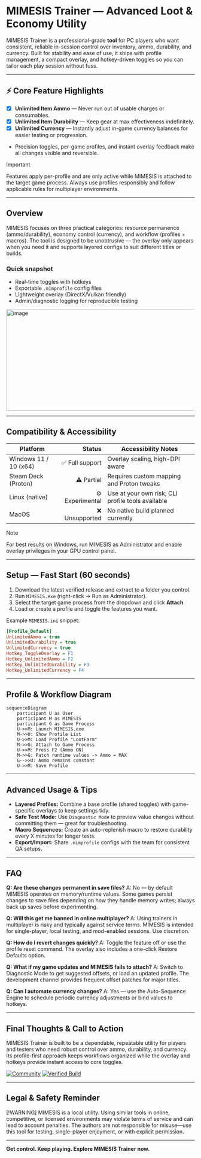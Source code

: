 # MIMESIS Trainer — Advanced Loot & Economy Utility

MIMESIS Trainer is a professional-grade **tool** for PC players who want consistent, reliable in-session control over inventory, ammo, durability, and currency. Built for stability and ease of use, it ships with profile management, a compact overlay, and hotkey-driven toggles so you can tailor each play session without fuss.

---

## ⚡️ Core Feature Highlights

* [x] **Unlimited Item Ammo** — Never run out of usable charges or consumables.
* [x] **Unlimited Item Durability** — Keep gear at max effectiveness indefinitely.
* [x] **Unlimited Currency** — Instantly adjust in-game currency balances for easier testing or progression.
* Precision toggles, per-game profiles, and instant overlay feedback make all changes visible and reversible.

> [!IMPORTANT]
> Features apply per-profile and are only active while MIMESIS is attached to the target game process. Always use profiles responsibly and follow applicable rules for multiplayer environments.

---

## Overview

MIMESIS focuses on three practical categories: resource permanence (ammo/durability), economy control (currency), and workflow (profiles + macros). The tool is designed to be unobtrusive — the overlay only appears when you need it and supports layered configs to suit different titles or builds.

### Quick snapshot

* Real-time toggles with hotkeys
* Exportable `.mimprofile` config files
* Lightweight overlay (DirectX/Vulkan friendly)
* Admin/diagnostic logging for reproducible testing

<img width="1006" height="271" alt="image" src="https://github.com/user-attachments/assets/6bcfc2ce-3c76-4c79-beae-03b6055aad9e" />

---

## Compatibility & Accessibility

| Platform              |          Status | Accessibility Notes                               |
| --------------------- | --------------: | ------------------------------------------------- |
| Windows 11 / 10 (x64) |  ✅ Full support | Overlay scaling, high-DPI aware                   |
| Steam Deck (Proton)   |      ⚠️ Partial | Requires custom mapping and Proton tweaks         |
| Linux (native)        | ⚙️ Experimental | Use at your own risk; CLI profile tools available |
| MacOS                 |   ❌ Unsupported | No native build planned currently                 |

> [!NOTE]
> For best results on Windows, run MIMESIS as Administrator and enable overlay privileges in your GPU control panel.

---

## Setup — Fast Start (60 seconds)

1. Download the latest verified release and extract to a folder you control.
2. Run `MIMESIS.exe` (right-click → Run as Administrator).
3. Select the target game process from the dropdown and click **Attach**.
4. Load or create a profile and toggle the features you want.

Example `MIMESIS.ini` snippet:

```ini
[Profile_Default]
UnlimitedAmmo = true
UnlimitedDurability = true
UnlimitedCurrency = true
Hotkey_ToggleOverlay = F1
Hotkey_UnlimitedAmmo = F2
Hotkey_UnlimitedDurability = F3
Hotkey_UnlimitedCurrency = F4
```

---

## Profile & Workflow Diagram

```mermaid
sequenceDiagram
    participant U as User
    participant M as MIMESIS
    participant G as Game Process
    U->>M: Launch MIMESIS.exe
    M->>U: Show Profile List
    U->>M: Load Profile "LootFarm"
    M->>G: Attach to Game Process
    U->>M: Press F2 (Ammo ON)
    M->>G: Patch runtime values -> Ammo = MAX
    G-->>U: Ammo remains constant
    U->>M: Save Profile
```

---

## Advanced Usage & Tips

* **Layered Profiles:** Combine a base profile (shared toggles) with game-specific overlays to keep settings tidy.
* **Safe Test Mode:** Use `Diagnostic Mode` to preview value changes without committing them — great for troubleshooting.
* **Macro Sequences:** Create an auto-replenish macro to restore durability every X minutes for longer tests.
* **Export/Import:** Share `.mimprofile` configs with the team for consistent QA setups.

---

## FAQ

**Q: Are these changes permanent in save files?**
A: No — by default MIMESIS operates on memory/runtime values. Some games persist changes to save files depending on how they handle memory writes; always back up saves before experimenting.

**Q: Will this get me banned in online multiplayer?**
A: Using trainers in multiplayer is risky and typically against service terms. MIMESIS is intended for single-player, local testing, and mod-enabled sessions. Use discretion.

**Q: How do I revert changes quickly?**
A: Toggle the feature off or use the profile reset command. The overlay also includes a one-click Restore Defaults option.

**Q: What if my game updates and MIMESIS fails to attach?**
A: Switch to Diagnostic Mode to get suggested offsets, or load an updated profile. The development channel provides frequent offset patches for major titles.

**Q: Can I automate currency changes?**
A: Yes — use the Auto-Sequence Engine to schedule periodic currency adjustments or bind values to hotkeys.

---

## Final Thoughts & Call to Action

MIMESIS Trainer is built to be a dependable, repeatable utility for players and testers who need robust control over ammo, durability, and currency. Its profile-first approach keeps workflows organized while the overlay and hotkeys provide instant access to core toggles.

[![Community](https://img.shields.io/badge/Join-Community-purple?style=for-the-badge\&logo=discord)](#) [![Verified Build](https://img.shields.io/badge/Verified%20Build-✅-green?style=for-the-badge\&logo=github)](#)

---

## Legal & Safety Reminder

[!WARNING] MIMESIS is a local utility. Using similar tools in online, competitive, or licensed environments may violate terms of service and can lead to account penalties. The authors are not responsible for misuse—use this tool for testing, single-player enjoyment, or with explicit permission.

---

**Get control. Keep playing. Explore MIMESIS Trainer now.**
